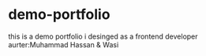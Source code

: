 # demo-portfolio
this is a demo portfolio i desinged as a frontend developer
aurter:Muhammad  Hassan & Wasi

